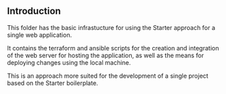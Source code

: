 ## Introduction
This folder has the basic infrastucture for using the Starter approach for a single web application.

It contains the terraform and ansible scripts for the creation and integration of the web server for hosting the application, as well as the means for deploying changes using the local machine.

This is an approach more suited for the development of a single project based on the Starter boilerplate.